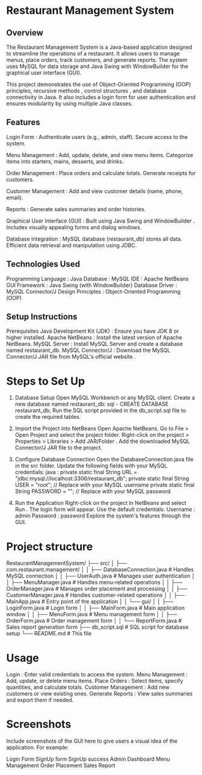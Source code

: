 # Restaurant Management System
## Overview

The Restaurant Management System is a Java-based application designed to streamline the operations of a restaurant. It allows users to manage menus, place orders, track customers, and generate reports. The system uses MySQL for data storage and Java Swing with WindowBuilder for the graphical user interface (GUI).

This project demonstrates the use of Object-Oriented Programming (OOP) principles, recursive methods , control structures , and database connectivity in Java. It also includes a login form for user authentication and ensures modularity by using multiple Java classes.

## Features
Login Form :
Authenticate users (e.g., admin, staff).
Secure access to the system.

Menu Management :
Add, update, delete, and view menu items.
Categorize items into starters, mains, desserts, and drinks.

Order Management :
Place orders and calculate totals.
Generate receipts for customers.

Customer Management :
Add and view customer details (name, phone, email).

Reports :
Generate sales summaries and order histories.

Graphical User Interface (GUI) :
Built using Java Swing and WindowBuilder .
Includes visually appealing forms and dialog windows.

Database Integration :
MySQL database (restaurant_db) stores all data.
Efficient data retrieval and manipulation using JDBC.

## Technologies Used
Programming Language : Java
Database : MySQL
IDE : Apache NetBeans
GUI Framework : Java Swing (with WindowBuilder)
Database Driver : MySQL Connector/J
Design Principles : Object-Oriented Programming (OOP)

## Setup Instructions
Prerequisites
Java Development Kit (JDK) : Ensure you have JDK 8 or higher installed.
Apache NetBeans : Install the latest version of Apache NetBeans.
MySQL Server : Install MySQL Server and create a database named restaurant_db.
MySQL Connector/J : Download the MySQL Connector/J JAR file from MySQL's official website .

# Steps to Set Up
1. Database Setup
Open MySQL Workbench or any MySQL client.
Create a new database named restaurant_db:
sql - CREATE DATABASE restaurant_db;
Run the SQL script provided in the db_script.sql file to create the required tables.

2. Import the Project into NetBeans
Open Apache NetBeans.
Go to File > Open Project and select the project folder.
Right-click on the project > Properties > Libraries > Add JAR/Folder .
Add the downloaded MySQL Connector/J JAR file to the project.

3. Configure Database Connection
Open the DatabaseConnection.java file in the src folder.
Update the following fields with your MySQL credentials:
java :
private static final String URL = "jdbc:mysql://localhost:3306/restaurant_db";
private static final String USER = "root"; // Replace with your MySQL username
private static final String PASSWORD = ""; // Replace with your MySQL password

4. Run the Application
Right-click on the project in NetBeans and select Run .
The login form will appear. Use the default credentials:
Username : admin
Password : password
Explore the system's features through the GUI.

# Project structure
RestaurantManagementSystem/
├── src/
│   ├── com.restaurant.management/
│   │   ├── DatabaseConnection.java    # Handles MySQL connection
│   │   ├── UserAuth.java              # Manages user authentication
│   │   ├── MenuManager.java           # Handles menu-related operations
│   │   ├── OrderManager.java          # Manages order placement and processing
│   │   ├── CustomerManager.java       # Handles customer-related operations
│   │   ├── MainApp.java               # Entry point of the application
│   │   └── gui/
│   │       ├── LoginForm.java         # Login form
│   │       ├── MainForm.java          # Main application window
│   │       ├── MenuForm.java          # Menu management form
│   │       ├── OrderForm.java         # Order management form
│   │       └── ReportForm.java        # Sales report generation form
├── db_script.sql                      # SQL script for database setup
└── README.md                          # This file

# Usage
Login : Enter valid credentials to access the system.
Menu Management : Add, update, or delete menu items.
Place Orders : Select items, specify quantities, and calculate totals.
Customer Management : Add new customers or view existing ones.
Generate Reports : View sales summaries and export them if needed.

# Screenshots
Include screenshots of the GUI here to give users a visual idea of the application. For example:

Login Form
SignUp form
SignUp success
Admin Dashboard
Menu Management
Order Placement
Sales Report